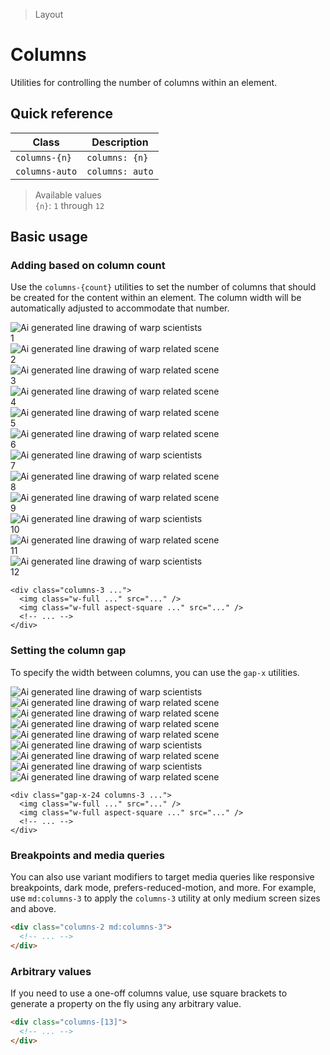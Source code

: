 > Layout

# Columns
Utilities for controlling the number of columns within an element.

## Quick reference

| Class           | Description     |
|-----------------|-----------------|
| `columns-{n}`   | `columns: {n}`  |
| `columns-auto`  | `columns: auto` |

> Available values <br />
> `{n}`: `1` through `12` <br />

## Basic usage

### Adding based on column count
Use the `columns-{count}` utilities to set the number of columns that should be created for the content within an element.
The column width will be automatically adjusted to accommodate that number.

<example-container>
  <div class="columns-3 gap-x-24">
    <box striped fg-color="var(--tw-fuchsia-fg)" bg-color="var(--tw-fuchsia-bg)">
      <div class="relative">
        <img class="w-full mb-24" src="/classes/la09.jpg" alt="Ai generated line drawing of warp scientists" />
        <div class="ex-pic-no">1</div>
      </div>
      <div class="relative">
        <div class="aspect-1/1 mb-24">
          <img class="w-full object-cover" src="/classes/la01.jpg" alt="Ai generated line drawing of warp related scene">
        </div>
        <div class="ex-pic-no">2</div>
      </div>
      <div class="relative">
        <img class="w-full mb-24" src="/classes/la02.jpg" alt="Ai generated line drawing of warp related scene">
        <div class="ex-pic-no">3</div>
      </div>
      <div class="relative">
        <img class="w-full mb-24" src="/classes/la06.jpg" alt="Ai generated line drawing of warp related scene">
        <div class="ex-pic-no">4</div>
      </div>
      <div class="relative">
        <div class="aspect-1/1 mb-24">
          <img class="w-full object-cover" src="/classes/la03.jpg" alt="Ai generated line drawing of warp related scene">
        </div>
        <div class="ex-pic-no">5</div>
      </div>
      <div class="relative">
        <img class="w-full mb-24" src="/classes/la04.jpg" alt="Ai generated line drawing of warp related scene">
        <div class="ex-pic-no">6</div>
      </div>
      <div class="relative">
        <img class="w-full mb-24" src="/classes/la11.jpg" alt="Ai generated line drawing of warp scientists">
        <div class="ex-pic-no">7</div>
      </div>
      <div class="relative">
        <img class="w-full mb-24" src="/classes/la05.jpg" alt="Ai generated line drawing of warp related scene">
        <div class="ex-pic-no">8</div>
      </div>
      <div class="relative">
        <img class="w-full mb-24" src="/classes/la07.jpg" alt="Ai generated line drawing of warp related scene">
        <div class="ex-pic-no">9</div>
      </div>
      <div class="relative">
        <img class="w-full mb-24" src="/classes/la10.jpg" alt="Ai generated line drawing of warp scientists">
        <div class="ex-pic-no">10</div>
      </div>
      <div class="relative">
        <img class="w-full mb-24" src="/classes/la08.jpg" alt="Ai generated line drawing of warp related scene">
        <div class="ex-pic-no">11</div>
      </div>
      <div class="relative">
        <div class="aspect-1/1 mb-24">
          <img class="w-full" src="/classes/la12.jpg" alt="Ai generated line drawing of warp scientists">
        </div>
        <div class="ex-pic-no">12</div>
      </div>
    </box>
  </div>
</example-container>

```html{2,4}
<div class="columns-3 ...">
  <img class="w-full ..." src="..." />
  <img class="w-full aspect-square ..." src="..." />
  <!-- ... -->
</div>
```

### Setting the column gap
To specify the width between columns, you can use the `gap-x` utilities.

<example-container>
  <div class="columns-3 gap-x-24 ex-bg--striped ex-bg--fuchsia">
    <div class="bg-[--vp-c-bg-soft]">
      <img class="w-full mb-24" src="/classes/la09.jpg" alt="Ai generated line drawing of warp scientists">
      <div class="aspect-square object-cover mb-24">
        <img class="w-full" src="/classes/la01.jpg" alt="Ai generated line drawing of warp related scene">
      </div>
      <img class="w-full" src="/classes/la02.jpg" alt="Ai generated line drawing of warp related scene">
    </div>
    <div class="bg-[--vp-c-bg-soft]">
      <div class="aspect-square object-cover mb-24">
        <img class="w-full" src="/classes/la03.jpg" alt="Ai generated line drawing of warp related scene"></div>
      <img class="w-full mb-24" src="/classes/la04.jpg" alt="Ai generated line drawing of warp related scene">
      <img class="w-full" src="/classes/la11.jpg" alt="Ai generated line drawing of warp scientists">
    </div>
    <div class="bg-[--vp-c-bg-soft]">
      <img class="w-full mb-24" src="/classes/la07.jpg" alt="Ai generated line drawing of warp related scene">
      <img class="w-full mb-24" src="/classes/la10.jpg" alt="Ai generated line drawing of warp scientists">
      <div class="aspect-square object-cover">
        <img class="w-full" src="/classes/la08.jpg" alt="Ai generated line drawing of warp related scene">
      </div>
    </div>
  </div>
</example-container>

```html{1}
<div class="gap-x-24 columns-3 ...">
  <img class="w-full ..." src="..." />
  <img class="w-full aspect-square ..." src="..." />
  <!-- ... -->
</div>
```

### Breakpoints and media queries
You can also use variant modifiers to target media queries like responsive breakpoints, dark mode, prefers-reduced-motion, and more. For example, use `md:columns-3` to apply the `columns-3` utility at only medium screen sizes and above.

```html
<div class="columns-2 md:columns-3">
  <!-- ... -->
</div>
```

### Arbitrary values
If you need to use a one-off columns value, use square brackets to generate a property on the fly using any arbitrary value.

```html
<div class="columns-[13]">
  <!-- ... -->
</div>
```
